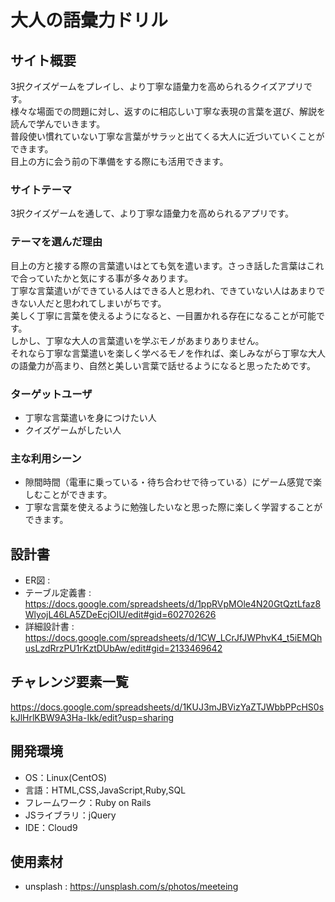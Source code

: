 # 大人の語彙力ドリル

## サイト概要
3択クイズゲームをプレイし、より丁寧な語彙力を高められるクイズアプリです。<br>
様々な場面での問題に対し、返すのに相応しい丁寧な表現の言葉を選び、解説を読んで学んでいきます。<br>
普段使い慣れていない丁寧な言葉がサラッと出てくる大人に近づいていくことができます。<br>
目上の方に会う前の下準備をする際にも活用できます。

### サイトテーマ
3択クイズゲームを通して、より丁寧な語彙力を高められるアプリです。

### テーマを選んだ理由
目上の方と接する際の言葉遣いはとても気を遣います。さっき話した言葉はこれで合っていたかと気にする事が多々あります。<br>
丁寧な言葉遣いができている人はできる人と思われ、できていない人はあまりできない人だと思われてしまいがちです。<br>
美しく丁寧に言葉を使えるようになると、一目置かれる存在になることが可能です。<br>
しかし、丁寧な大人の言葉遣いを学ぶモノがあまりありません。<br>
それなら丁寧な言葉遣いを楽しく学べるモノを作れば、楽しみながら丁寧な大人の語彙力が高まり、自然と美しい言葉で話せるようになると思ったためです。

### ターゲットユーザ
- 丁寧な言葉遣いを身につけたい人
- クイズゲームがしたい人

### 主な利用シーン
- 隙間時間（電車に乗っている・待ち合わせで待っている）にゲーム感覚で楽しむことができます。
- 丁寧な言葉を使えるように勉強したいなと思った際に楽しく学習することができます。

## 設計書
- ER図 : 
- テーブル定義書 : https://docs.google.com/spreadsheets/d/1ppRVpMOle4N20GtQztLfaz8WlyojL46LA5ZDeEcjOIU/edit#gid=602702626
- 詳細設計書 : https://docs.google.com/spreadsheets/d/1CW_LCrJfJWPhvK4_t5iEMQhusLzdRrzPU1rKztDUbAw/edit#gid=2133469642

## チャレンジ要素一覧
https://docs.google.com/spreadsheets/d/1KUJ3mJBVizYaZTJWbbPPcHS0skJlHrlKBW9A3Ha-Ikk/edit?usp=sharing

## 開発環境
- OS：Linux(CentOS)
- 言語：HTML,CSS,JavaScript,Ruby,SQL
- フレームワーク：Ruby on Rails
- JSライブラリ：jQuery
- IDE：Cloud9

## 使用素材
- unsplash : https://unsplash.com/s/photos/meeteing